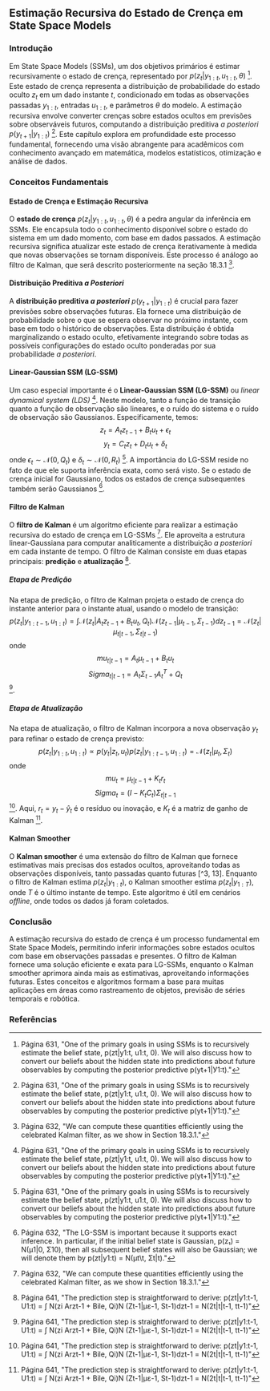 ## Estimação Recursiva do Estado de Crença em State Space Models

### Introdução
Em State Space Models (SSMs), um dos objetivos primários é estimar recursivamente o estado de crença, representado por $p(z_t | y_{1:t}, u_{1:t}, \theta)$ [^1]. Este estado de crença representa a distribuição de probabilidade do estado oculto $z_t$ em um dado instante *t*, condicionado em todas as observações passadas $y_{1:t}$, entradas $u_{1:t}$, e parâmetros $\theta$ do modelo. A estimação recursiva envolve converter crenças sobre estados ocultos em previsões sobre observáveis futuros, computando a distribuição preditiva *a posteriori* $p(y_{t+1} | y_{1:t})$ [^1]. Este capítulo explora em profundidade este processo fundamental, fornecendo uma visão abrangente para acadêmicos com conhecimento avançado em matemática, modelos estatísticos, otimização e análise de dados.

### Conceitos Fundamentais

#### Estado de Crença e Estimação Recursiva
O **estado de crença** $p(z_t | y_{1:t}, u_{1:t}, \theta)$ é a pedra angular da inferência em SSMs. Ele encapsula todo o conhecimento disponível sobre o estado do sistema em um dado momento, com base em dados passados. A estimação recursiva significa atualizar este estado de crença iterativamente à medida que novas observações se tornam disponíveis.  Este processo é análogo ao filtro de Kalman, que será descrito posteriormente na seção 18.3.1 [^3].

#### Distribuição Preditiva *a Posteriori*
A **distribuição preditiva *a posteriori*** $p(y_{t+1} | y_{1:t})$ é crucial para fazer previsões sobre observações futuras. Ela fornece uma distribuição de probabilidade sobre o que se espera observar no próximo instante, com base em todo o histórico de observações. Esta distribuição é obtida marginalizando o estado oculto, efetivamente integrando sobre todas as possíveis configurações do estado oculto ponderadas por sua probabilidade *a posteriori*.

#### Linear-Gaussian SSM (LG-SSM)
Um caso especial importante é o **Linear-Gaussian SSM (LG-SSM)** ou *linear dynamical system (LDS)* [^1]. Neste modelo, tanto a função de transição quanto a função de observação são lineares, e o ruído do sistema e o ruído de observação são Gaussianos. Especificamente, temos:
$$z_t = A_t z_{t-1} + B_t u_t + \epsilon_t$$
$$y_t = C_t z_t + D_t u_t + \delta_t$$
onde $\epsilon_t \sim \mathcal{N}(0, Q_t)$ e $\delta_t \sim \mathcal{N}(0, R_t)$ [^1].  A importância do LG-SSM reside no fato de que ele suporta inferência exata, como será visto. Se o estado de crença inicial for Gaussiano, todos os estados de crença subsequentes também serão Gaussianos [^2].

#### Filtro de Kalman
O **filtro de Kalman** é um algoritmo eficiente para realizar a estimação recursiva do estado de crença em LG-SSMs [^3]. Ele aproveita a estrutura linear-Gaussiana para computar analiticamente a distribuição *a posteriori* em cada instante de tempo. O filtro de Kalman consiste em duas etapas principais: **predição** e **atualização** [^11].

##### Etapa de Predição
Na etapa de predição, o filtro de Kalman projeta o estado de crença do instante anterior para o instante atual, usando o modelo de transição:
$$p(z_t | y_{1:t-1}, u_{1:t}) = \int \mathcal{N}(z_t | A_t z_{t-1} + B_t u_t, Q_t) \mathcal{N}(z_{t-1} | \mu_{t-1}, \Sigma_{t-1}) dz_{t-1} = \mathcal{N}(z_t | \mu_{t|t-1}, \Sigma_{t|t-1})$$
onde
$$mu_{t|t-1} = A_t \mu_{t-1} + B_t u_t$$
$$Sigma_{t|t-1} = A_t \Sigma_{t-1} A_t^T + Q_t$$
[^11].

##### Etapa de Atualização
Na etapa de atualização, o filtro de Kalman incorpora a nova observação $y_t$ para refinar o estado de crença previsto:
$$p(z_t | y_{1:t}, u_{1:t}) \propto p(y_t | z_t, u_t) p(z_t | y_{1:t-1}, u_{1:t}) = \mathcal{N}(z_t | \mu_t, \Sigma_t)$$
onde
$$mu_t = \mu_{t|t-1} + K_t r_t$$
$$Sigma_t = (I - K_t C_t) \Sigma_{t|t-1}$$
[^11]. Aqui, $r_t = y_t - \hat{y}_t$ é o resíduo ou inovação, e $K_t$ é a matriz de ganho de Kalman [^11].

#### Kalman Smoother
O **Kalman smoother** é uma extensão do filtro de Kalman que fornece estimativas mais precisas dos estados ocultos, aproveitando todas as observações disponíveis, tanto passadas quanto futuras [^3, 13].  Enquanto o filtro de Kalman estima $p(z_t | y_{1:t})$, o Kalman smoother estima $p(z_t | y_{1:T})$, onde *T* é o último instante de tempo. Este algoritmo é útil em cenários *offline*, onde todos os dados já foram coletados.

### Conclusão
A estimação recursiva do estado de crença é um processo fundamental em State Space Models, permitindo inferir informações sobre estados ocultos com base em observações passadas e presentes. O filtro de Kalman fornece uma solução eficiente e exata para LG-SSMs, enquanto o Kalman smoother aprimora ainda mais as estimativas, aproveitando informações futuras. Estes conceitos e algoritmos formam a base para muitas aplicações em áreas como rastreamento de objetos, previsão de séries temporais e robótica.

### Referências
[^1]: Página 631, "One of the primary goals in using SSMs is to recursively estimate the belief state, p(zt|y1:t, u1:t, 0). We will also discuss how to convert our beliefs about the hidden state into predictions about future observables by computing the posterior predictive p(yt+1|У1:t)."
[^2]: Página 632, "The LG-SSM is important because it supports exact inference. In particular, if the initial belief state is Gaussian, p(z₁) = N(μ1|0, Σ10), then all subsequent belief states will also be Gaussian; we will denote them by p(zt|y1:t) = N(μt\t, Σt|t)."
[^3]: Página 632, "We can compute these quantities efficiently using the celebrated Kalman filter, as we show in Section 18.3.1."
[^4]: Página 633, "We have now fully specified the model and can perform sequential Bayesian updating to compute p(zt|y1:t) using an algorithm known as the Kalman filter, to be described in Section 18.3.1."
[^5]: Página 633, "Figure 18.1(a) gives an example. The object moves to the right and generates an observation at each time step (think of “blips” on a radar screen). We observe these blips and filter out the noise by using the Kalman filter."
[^6]: Página 633, "To obtain the much smoother plot in Figure 18.1(c), we need to use the Kalman smoother, which computes P(Zty1:T)"
[^7]: Página 635, "If we assume the observation model p(ytzt, L) is linear-Gaussian, and we use a Gaussian motion model for p(xt|xt−1, ut), we can use a Kalman filter to maintain our belief state about the location of the robot and the location of the landmarks"
[^8]: Página 639, "This is thus a generalization of the classic constant linear trend model, an example of which is shown in the black line of Figure 18.6(b)."
[^9]: Página 640, "The Kalman filter is an algorithm for exact Bayesian filtering for linear-Gaussian state space models. We will represent the marginal posterior at time t by p(zt|y1:t, u1:t) = N(zt|μτ, Στ)"
[^10]: Página 640, "Since everything is Gaussian, we can perform the prediction and update steps in closed form, as we explain below. The resulting algorithm is the Gaussian analog of the HMM filter in Section 17.4.2."
[^11]: Página 641, "The prediction step is straightforward to derive: p(zt|y1:t-1, U1:t) = ∫ N(zi Arzt-1 + Bile, Qi)N (Zt-1|με-1, St-1)dzt-1 = Ν(2t|t|t-1, tt-1)"
[^12]: Página 641, "The measurement step can be computed using Bayes rule, as follows p(zt|yt, y1:t-1, U1:t) ∝ p(yt|Zt, ut)P(Zt|y1:t−1, u1:t)"
[^13]: Página 643, "In Section 18.3.1, we described the Kalman filter, which sequentially computes p(zt|y1:t) for each t. This is useful for online inference problems, such as tracking. However, in an offline setting, we can wait until all the data has arrived, and then compute p(zt|y1:T)."

<!-- END -->